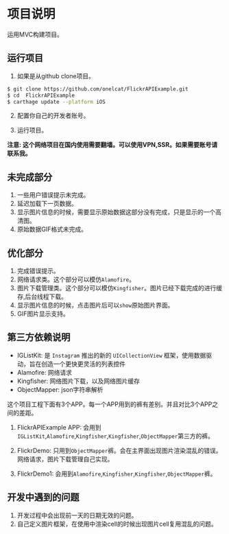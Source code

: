 

# 项目说明

运用MVC构建项目。

## 运行项目

1. 如果是从github clone项目。

```sh
$ git clone https://github.com/onelcat/FlickrAPIExample.git
$ cd  FlickrAPIExample
$ carthage update --platform iOS
```

2. 配置你自己的开发者账号。

3. 运行项目。

**注意: 这个网络项目在国内使用需要翻墙。可以使用VPN,SSR。如果需要账号请联系我。**

## 未完成部分

1. 一些用户错误提示未完成。
2. 延迟加载下一页数据。
3. 显示图片信息的时候，需要显示原始数据这部分没有完成，只是显示的一个高清图。
4. 原始数据GIF格式未完成。

## 优化部分

1. 完成错误提示。
2. 网络请求类。这个部分可以模仿`Alamofire`。
3. 图片下载管理类。这个部分可以模仿`Kingfisher`。图片已经下载完成的进行缓存,后台线程下载。
4. 显示图片信息的时候，点击图片后可以`show`原始图片界面。
5. GIF图片显示支持。

## 第三方依赖说明

- IGListKit: 是 `Instagram` 推出的新的 `UICollectionView` 框架，使用数据驱动，旨在创造一个更快更灵活的列表控件
- Alamofire: 网络请求
- Kingfisher: 网络图片下载，以及网络图片缓存
- ObjectMapper: json字符串解析

这个项目工程下面有3个APP。每一个APP用到的裤有差别。并且对比3个APP之间的差距。

1. FlickrAPIExample APP: 会用到`IGListKit`,`Alamofire`,`Kingfisher`,`Kingfisher`,`ObjectMapper`第三方的裤。

2. FlickrDemo: 只用到`ObjectMapper`裤。会在主界面出现图片渲染混乱的错误。网络请求，图片下载管理自己实现。

3. FlickrDemo1: 会用到`Alamofire`,`Kingfisher`,`Kingfisher`,`ObjectMapper`裤。


## 开发中遇到的问题

1. 开发过程中会出现前一天的日期无效的问题。
2. 自己定义图片框架，在使用中渲染cell的时候出现图片cell复用混乱的问题。
